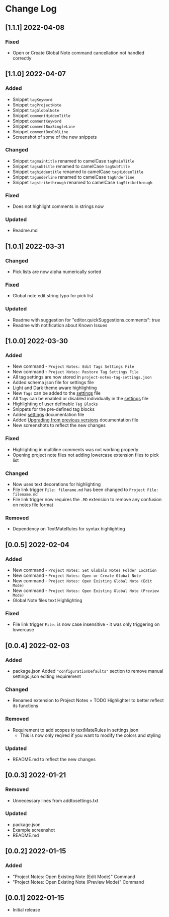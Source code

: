 # Change Log
<!--
### Added
### Changed
### Deprecated
### Removed
### Fixed
### Security
### Updated
-->

<!-- ## [v-inc] ${YEAR4}-${MONTHNUMBER}-${DATE} -->

## [1.1.1] 2022-04-08
### Fixed
- Open or Create Global Note command cancellation not handled correctly

## [1.1.0] 2022-04-07
### Added
- Snippet `tagKeyword`
- Snippet `tagProjectNote`
- Snippet `tagGlobalNote`
- Snippet `commentHiddenTitle`
- Snippet `commentKeyword`
- Snippet `commentBoxSingleLine`
- Snippet `commentBoxDblLine`
- Screenshot of some of the new snippets
### Changed
- Snippet `tagmaintitle` renamed to camelCase `tagMainTitle`
- Snippet `tagsubtitle` renamed to camelCase `tagSubTitle`
- Snippet `taghiddentitle` renamed to camelCase `tagHiddenTitle`
- Snippet `tagunderline` renamed to camelCase `tagUnderline`
- Snippet `tagstrikethrough` renamed to camelCase `tagStrikethrough`
### Fixed
- Does not highlight comments in strings now
### Updated
- Readme.md

## [1.0.1] 2022-03-31
### Changed
- Pick lists are now alpha numerically sorted
### Fixed
- Global note edit string typo for pick list
### Updated
- Readme with suggestion for "editor.quickSuggestions.comments": true
- Readme with notification about Known Issues

## [1.0.0] 2022-03-30
### Added
- New command - `Project Notes: Edit Tags Settings File`
- New command - `Project Notes: Restore Tag Settings File`
- All tag settings are now stored in `project-notes-tag-settings.json`
- Added schema json file for settings file
- Light and Dark theme aware highlighting
- New `Tags` can be added to the [settings](SETTINGS.md) file
- All `Tags` can be enabled or disabled individually in the [settings](SETTINGS.md) file
- Highlighting of user definable `Tag Blocks`
- Snippets for the pre-defined tag blocks
- Added [settings](SETTINGS.md) documentation file
- Added [Upgrading from previous versions](UPGRADING.md) documentation file
- New screenshots to reflect the new changes
### Fixed
- Highlighting in multiline comments was not working properly
- Opening project note files not adding lowercase extension files to pick list
### Changed
- Now uses text decorations for highlighting
- File link trigger `File: filename.md` has been changed to `Project File: filename.md`
- File link trigger now requires the `.MD` extension to remove any confusion on notes file format
### Removed
- Dependency on TextMateRules for syntax highlighting

## [0.0.5] 2022-02-04
### Added
- New command - `Project Notes: Set Globals Notes Folder Location`
- New command - `Project Notes: Open or Create Global Note`
- New command - `Project Notes: Open Existing Global Note (Edit Mode)`
- New command - `Project Notes: Open Existing Global Note (Preview Mode)`
- Global Note files text Highlighting
### Fixed
- File link trigger `File:` is now case insensitive - it was only triggering on lowercase

## [0.0.4] 2022-02-03
### Added
- package.json Added `"configurationDefaults"` section to remove manual settings.json editing requirement
### Changed
- Renamed extension to Project Notes + TODO Highlighter to better reflect its functions
### Removed
- Requirement to add scopes to textMateRules in settings.json
    - This is now only reqired if you want to modify the colors and styling
### Updated 
- README.md to reflect the new changes

## [0.0.3] 2022-01-21
### Removed
- Unnecessary lines from addtosettings.txt

### Updated
- package.json
- Example screenshot
- README.md

## [0.0.2] 2022-01-15
### Added
- "Project Notes: Open Existing Note (Edit Mode)" Command
- "Project Notes: Open Existing Note (Preview Mode)" Command

## [0.0.1] 2022-01-15

- Initial release